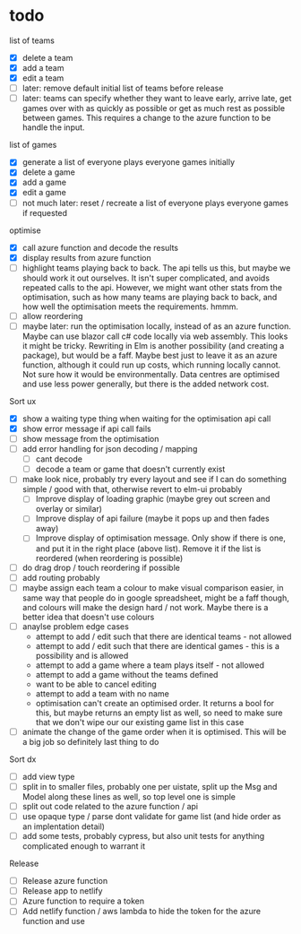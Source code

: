 # todo

list of teams
- [x] delete a team
- [x] add a team
- [x] edit a team
- [ ] later: remove default initial list of teams before release
- [ ] later: teams can specify whether they want to leave early, arrive late, get games over with as quickly as possible or get as much rest as possible between games. This requires a change to the azure function to be handle the input.

list of games
- [x] generate a list of everyone plays everyone games initially
- [x] delete a game
- [x] add a game
- [x] edit a game
- [ ] not much later: reset / recreate a list of everyone plays everyone games if requested

optimise
- [x] call azure function and decode the results
- [x] display results from azure function
- [ ] highlight teams playing back to back. The api tells us this, but maybe we should work it out ourselves. It isn't super complicated, and avoids repeated calls to the api. However, we might want other stats from the optimisation, such as how many teams are playing back to back, and how well the optimisation meets the requirements. hmmm.
- [ ] allow reordering
- [ ] maybe later: run the optimisation locally, instead of as an azure function. Maybe can use blazor call c# code locally via web assembly. This looks it might be tricky. Rewriting in Elm is another possibility (and creating a package), but would be a faff. Maybe best just to leave it as an azure function, although it could run up costs, which running locally cannot. Not sure how it would be environmentally. Data centres are optimised and use less power generally, but there is the added network cost.

Sort ux
- [x] show a waiting type thing when waiting for the optimisation api call
- [x] show error message if api call fails
- [ ] show message from the optimisation
- [ ] add error handling for json decoding / mapping
  - [ ] cant decode
  - [ ] decode a team or game that doesn't currently exist
- [ ] make look nice, probably try every layout and see if I can do something simple / good with that, otherwise revert to elm-ui probably
  - [ ] Improve display of loading graphic (maybe grey out screen and overlay or similar)
  - [ ] Improve display of api failure (maybe it pops up and then fades away)
  - [ ] Improve display of optimisation message. Only show if there is one, and put it in the right place (above list). Remove it if the list is reordered (when reordering is possible)
- [ ] do drag drop / touch reordering if possible
- [ ] add routing probably
- [ ] maybe assign each team a colour to make visual comparison easier, in same way that people do in google spreadsheet, might be a faff though, and colours will make the design hard / not work. Maybe there is a better idea that doesn't use colours
- [ ] anaylse problem edge cases
  - attempt to add / edit such that there are identical teams - not allowed
  - attempt to add / edit such that there are identical games - this is a possibility and is allowed
  - attempt to add a game where a team plays itself - not allowed
  - attempt to add a game without the teams defined
  - want to be able to cancel editing
  - attempt to add a team with no name
  - optimisation can't create an optimised order. It returns a bool for this, but maybe returns an empty list as well, so need to make sure that we don't wipe our our existing game list in this case
- [ ] animate the change of the game order when it is optimised. This will be a big job so definitely last thing to do

Sort dx
- [ ] add view type
- [ ] split in to smaller files, probably one per uistate, split up the Msg and Model along these lines as well, so top level one is simple
- [ ] split out code related to the azure function / api
- [ ] use opaque type / parse dont validate for game list (and hide order as an implentation detail)
- [ ] add some tests, probably cypress, but also unit tests for anything complicated enough to warrant it
 
Release
- [ ] Release azure function
- [ ] Release app to netlify
- [ ] Azure function to require a token
- [ ] Add netlify function / aws lambda to hide the token for the azure function and use
